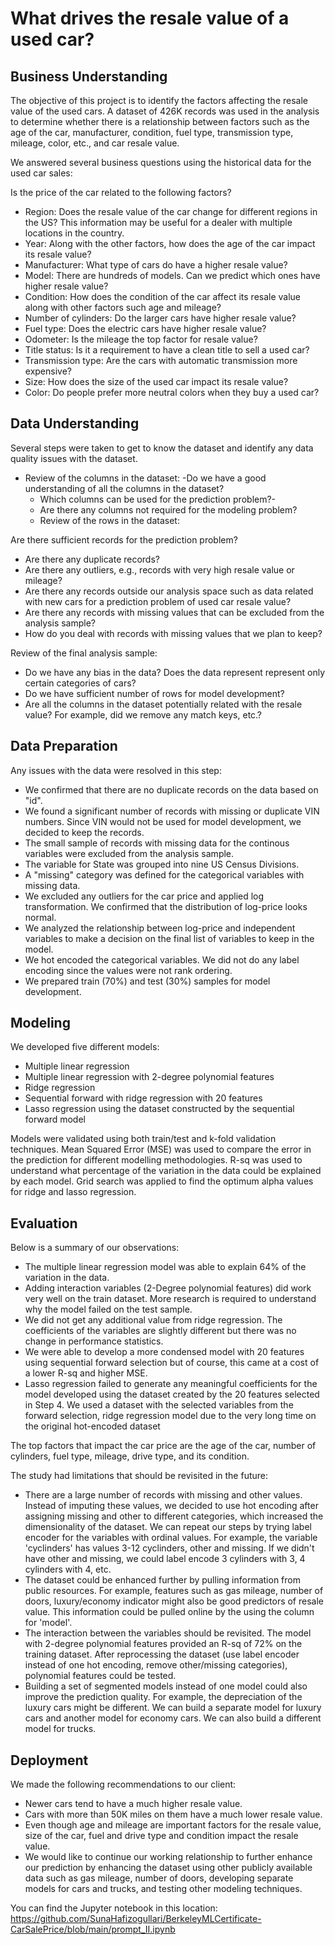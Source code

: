 # What drives the resale value of a used car?

## Business Understanding
The objective of this project is to identify the factors affecting the resale value of the used cars. A dataset of 426K records was used in the analysis to determine whether there is a relationship between factors such as the age of the car, manufacturer, condition, fuel type, transmission type, mileage, color, etc., and car resale value.

We answered several business questions using the historical data for the used car sales:

Is the price of the car related to the following factors?
- Region: Does the resale value of the car change for different regions in the US? This information may be useful for a dealer with multiple locations in the country.
- Year: Along with the other factors, how does the age of the car impact its resale value?
- Manufacturer: What type of cars do have a higher resale value?
- Model: There are hundreds of models. Can we predict which ones have higher resale value?
- Condition: How does the condition of the car affect its resale value along with other factors such age and mileage?
- Number of cylinders: Do the larger cars have higher resale value?
- Fuel type: Does the electric cars have higher resale value?
- Odometer: Is the mileage the top factor for resale value?
- Title status: Is it a requirement to have a clean title to sell a used car?
- Transmission type: Are the cars with automatic transmission more expensive?
- Size: How does the size of the used car impact its resale value?
- Color: Do people prefer more neutral colors when they buy a used car?

## Data Understanding
Several steps were taken to get to know the dataset and identify any data quality issues with the dataset.
- Review of the columns in the dataset:
  -Do we have a good understanding of all the columns in the dataset?
  - Which columns can be used for the prediction problem?-
  - Are there any columns not required for the modeling problem?
  - Review of the rows in the dataset:

Are there sufficient records for the prediction problem?
- Are there any duplicate records?
- Are there any outliers, e.g., records with very high resale value or mileage?
- Are there any records outside our analysis space such as data related with new cars for a prediction problem of used car resale value?
- Are there any records with missing values that can be excluded from the analysis sample?
- How do you deal with records with missing values that we plan to keep?

Review of the final analysis sample:
- Do we have any bias in the data? Does the data represent represent only certain categories of cars?
- Do we have sufficient number of rows for model development?
- Are all the columns in the dataset potentially related with the resale value? For example, did we remove any match keys, etc.?

## Data Preparation
Any issues with the data were resolved in this step:
- We confirmed that there are no duplicate records on the data based on "id".
- We found a significant number of records with missing or duplicate VIN numbers. Since VIN would not be used for model development, we decided to keep the records.
- The small sample of records with missing data for the continous variables were excluded from the analysis sample.
- The variable for State was grouped into nine US Census Divisions.
- A "missing" category was defined for the categorical variables with missing data.
- We excluded any outliers for the car price and applied log transformation. We confirmed that the distribution of log-price looks normal.
- We analyzed the relationship between log-price and independent variables to make a decision on the final list of variables to keep in the model.
- We hot encoded the categorical variables. We did not do any label encoding since the values were not rank ordering.
- We prepared train (70%) and test (30%) samples for model development.

## Modeling
We developed five different models:
- Multiple linear regression
- Multiple linear regression with 2-degree polynomial features
- Ridge regression
- Sequential forward with ridge regression with 20 features
- Lasso regression using the dataset constructed by the sequential forward model

Models were validated using both train/test and k-fold validation techniques. Mean Squared Error (MSE) was used to compare the error in the prediction for different modelling methodologies. R-sq was used to understand what percentage of the variation in the data could be explained by each model. Grid search was applied to find the optimum alpha values for ridge and lasso regression. 

## Evaluation
Below is a summary of our observations:
- The multiple linear regression model was able to explain 64% of the variation in the data.
- Adding interaction variables (2-Degree polynomial features) did work very well on the train dataset. More research is required to understand why the model failed on the test sample.
- We did not get any additional value from ridge regression. The coefficients of the variables are slightly different but there was no change in performance statistics.
- We were able to develop a more condensed model with 20 features using sequential forward selection but of course, this came at a cost of a lower R-sq and higher MSE.
- Lasso regression failed to generate any meaningful coefficients for the model developed using the dataset created by the 20 features selected in Step 4. We used a dataset with the selected variables from the forward selection, ridge regression model due to the very long time on the original hot-encoded dataset

The top factors that impact the car price are the age of the car, number of cylinders, fuel type, mileage, drive type, and its condition.

The study had limitations that should be revisited in the future:
- There are a large number of records with missing and other values. Instead of imputing these values, we decided to use hot encoding after assigning missing and other to different categories, which increased the dimensionality of the dataset. We can repeat our steps by trying label encoder for the variables with ordinal values. For example, the variable 'cyclinders' has values 3-12 cyclinders, other and missing. If we didn't have other and missing, we could label encode 3 cylinders with 3, 4 cylinders with 4, etc.
- The dataset could be enhanced further by pulling information from public resources. For example, features such as gas mileage, number of doors, luxury/economy indicator might also be good predictors of resale value. This information could be pulled online by the using the column for 'model'.
- The interaction between the variables should be revisited. The model with 2-degree polynomial features provided an R-sq of 72% on the training dataset. After reprocessing the dataset (use label encoder instead of one hot encoding, remove other/missing categories), polynomial features could be tested.
- Building a set of segmented models instead of one model could also improve the prediction quality. For example, the depreciation of the luxury cars might be different. We can build a separate model for luxury cars and another model for economy cars. We can also build a different model for trucks.

## Deployment
We made the following recommendations to our client:
- Newer cars tend to have a much higher resale value.
- Cars with more than 50K miles on them have a much lower resale value.
- Even though age and mileage are important factors for the resale value, size of the car, fuel and drive type and condition impact the resale value.
- We would like to continue our working relationship to further enhance our prediction by enhancing the dataset using other publicly available data such as gas mileage, number of doors, developing separate models for cars and trucks, and testing other modeling techniques.

You can find the Jupyter notebook in this location: https://github.com/SunaHafizogullari/BerkeleyMLCertificate-CarSalePrice/blob/main/prompt_II.ipynb
